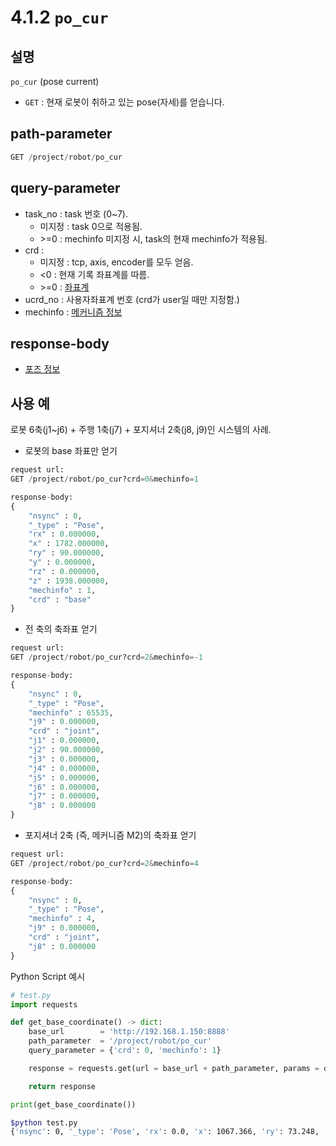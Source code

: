 ﻿# 4.1.2 `po_cur`

## 설명

`po_cur` (pose current)

- `GET` : 현재 로봇이 취하고 있는 pose(자세)를 얻습니다.

## path-parameter

```python
GET /project/robot/po_cur
```

## query-parameter

- task_no : task 번호 (0~7).
  - 미지정 : task 0으로 적용됨.
  - &gt;=0 : mechinfo 미지정 시, task의 현재 mechinfo가 적용됨.
- crd :  
  - 미지정 : tcp, axis, encoder를 모두 얻음.
  - <0 : 현재 기록 좌표계를 따름.
  - &gt;=0 : [좌표계](/99-schema/crdsys.md)
- ucrd_no : 사용자좌표계 번호 (crd가 user일 때만 지정함.)
- mechinfo : [메커니즘 정보](/99-schema/mechinfo.md)

## response-body

- [포즈 정보](/99-schema/pose.md)


## 사용 예

로봇 6축(j1~j6) + 주행 1축(j7) + 포지셔너 2축(j8, j9)인 시스템의 사례.

- 로봇의 base 좌표만 얻기

```python
request url:
GET /project/robot/po_cur?crd=0&mechinfo=1

response-body:
{
	"nsync" : 0,
	"_type" : "Pose",
	"rx" : 0.000000,
	"x" : 1782.000000,
	"ry" : 90.000000,
	"y" : 0.000000,
	"rz" : 0.000000,
	"z" : 1938.000000,
	"mechinfo" : 1,
	"crd" : "base"
}
```

- 전 축의 축좌표 얻기

```python
request url:
GET /project/robot/po_cur?crd=2&mechinfo=-1

response-body:
{
	"nsync" : 0,
	"_type" : "Pose",
	"mechinfo" : 65535,
	"j9" : 0.000000,
	"crd" : "joint",
	"j1" : 0.000000,
	"j2" : 90.000000,
	"j3" : 0.000000,
	"j4" : 0.000000,
	"j5" : 0.000000,
	"j6" : 0.000000,
	"j7" : 0.000000,
	"j8" : 0.000000
}
```

- 포지셔너 2축 (즉, 메커니즘 M2)의 축좌표 얻기

```python
request url:
GET /project/robot/po_cur?crd=2&mechinfo=4

response-body:
{
	"nsync" : 0,
	"_type" : "Pose",
	"mechinfo" : 4,
	"j9" : 0.000000,
	"crd" : "joint",
	"j8" : 0.000000
}
```

Python Script 예시

```python
# test.py
import requests

def get_base_coordinate() -> dict:
    base_url        = 'http://192.168.1.150:8888'
    path_parameter  = '/project/robot/po_cur'
    query_parameter = {'crd': 0, 'mechinfo': 1}

    response = requests.get(url = base_url + path_parameter, params = query_parameter).json()

    return response

print(get_base_coordinate())
```
```sh
$python test.py
{'nsync': 0, '_type': 'Pose', 'rx': 0.0, 'x': 1067.366, 'ry': 73.248, 'y': -12.859, 'rz': -0.69, 'z': 1609.909, 'mechinfo': 1, 'crd': 'base', 'j1': 0.0, 'j2': 0.0, 'j3': 0.0, 'j4': 0.0, 'j5': 0.0, 'j6': 0.0}
```